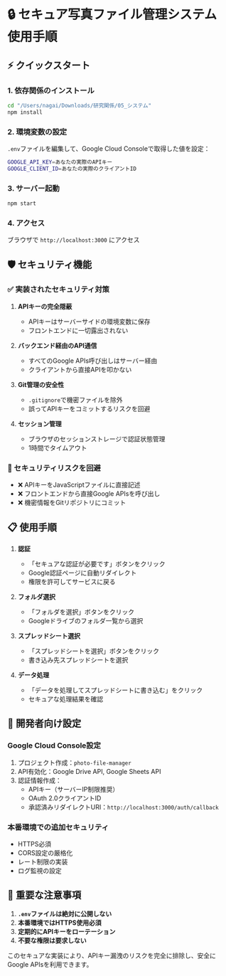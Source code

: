 # 🔒 セキュア写真ファイル管理システム 使用手順

## ⚡ クイックスタート

### 1. 依存関係のインストール
```bash
cd "/Users/nagai/Downloads/研究関係/05_システム"
npm install
```

### 2. 環境変数の設定
`.env`ファイルを編集して、Google Cloud Consoleで取得した値を設定：
```bash
GOOGLE_API_KEY=あなたの実際のAPIキー
GOOGLE_CLIENT_ID=あなたの実際のクライアントID
```

### 3. サーバー起動
```bash
npm start
```

### 4. アクセス
ブラウザで `http://localhost:3000` にアクセス

## 🛡️ セキュリティ機能

### ✅ 実装されたセキュリティ対策

1. **APIキーの完全隠蔽**
   - APIキーはサーバーサイドの環境変数に保存
   - フロントエンドに一切露出されない

2. **バックエンド経由のAPI通信**
   - すべてのGoogle APIs呼び出しはサーバー経由
   - クライアントから直接APIを叩かない

3. **Git管理の安全性**
   - `.gitignore`で機密ファイルを除外
   - 誤ってAPIキーをコミットするリスクを回避

4. **セッション管理**
   - ブラウザのセッションストレージで認証状態管理
   - 1時間でタイムアウト

### 🚫 セキュリティリスクを回避

- ❌ APIキーをJavaScriptファイルに直接記述
- ❌ フロントエンドから直接Google APIsを呼び出し
- ❌ 機密情報をGitリポジトリにコミット

## 📋 使用手順

1. **認証**
   - 「セキュアな認証が必要です」ボタンをクリック
   - Google認証ページに自動リダイレクト
   - 権限を許可してサービスに戻る

2. **フォルダ選択**
   - 「フォルダを選択」ボタンをクリック
   - Googleドライブのフォルダ一覧から選択

3. **スプレッドシート選択**
   - 「スプレッドシートを選択」ボタンをクリック
   - 書き込み先スプレッドシートを選択

4. **データ処理**
   - 「データを処理してスプレッドシートに書き込む」をクリック
   - セキュアな処理結果を確認

## 🔧 開発者向け設定

### Google Cloud Console設定
1. プロジェクト作成：`photo-file-manager`
2. API有効化：Google Drive API, Google Sheets API
3. 認証情報作成：
   - APIキー（サーバーIP制限推奨）
   - OAuth 2.0クライアントID
   - 承認済みリダイレクトURI：`http://localhost:3000/auth/callback`

### 本番環境での追加セキュリティ
- HTTPS必須
- CORS設定の厳格化
- レート制限の実装
- ログ監視の設定

## 🚨 重要な注意事項

1. **`.env`ファイルは絶対に公開しない**
2. **本番環境ではHTTPS使用必須**
3. **定期的にAPIキーをローテーション**
4. **不要な権限は要求しない**

このセキュアな実装により、APIキー漏洩のリスクを完全に排除し、安全にGoogle APIsを利用できます。